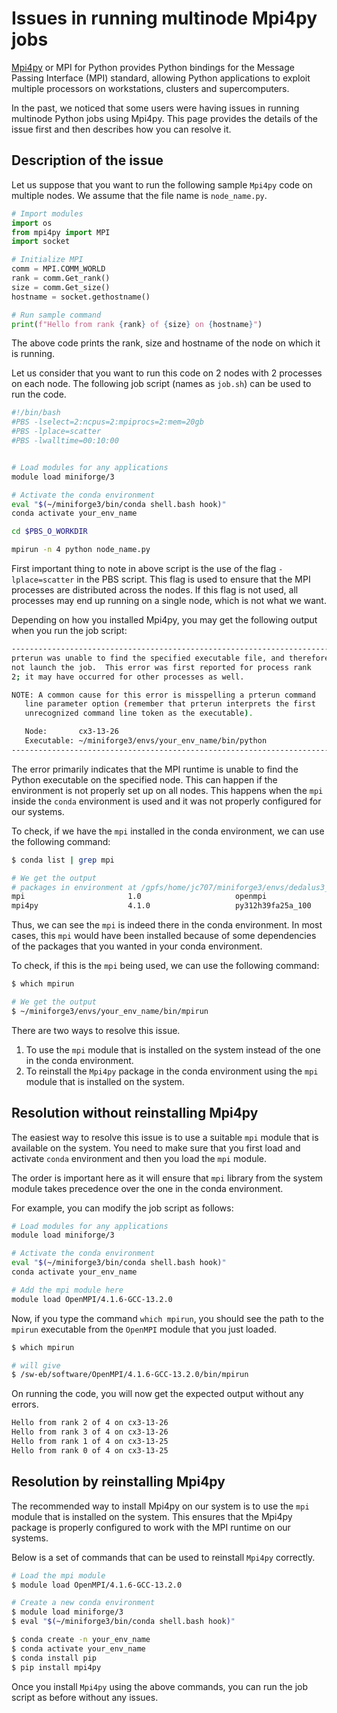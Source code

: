 # Issues in running multinode Mpi4py jobs

[Mpi4py](https://mpi4py.readthedocs.io/en/stable/) or MPI for Python provides Python bindings for the Message Passing Interface (MPI) standard, allowing Python applications to exploit multiple processors on workstations, clusters and supercomputers.

In the past, we noticed that some users were having issues in running multinode Python jobs using Mpi4py. This page provides the details of the issue first and then describes how you can resolve it.

## Description of the issue

Let us suppose that you want to run the following sample `Mpi4py` code on multiple nodes. We assume that the file name is `node_name.py`.

```python
# Import modules
import os
from mpi4py import MPI
import socket

# Initialize MPI
comm = MPI.COMM_WORLD
rank = comm.Get_rank()
size = comm.Get_size()
hostname = socket.gethostname()

# Run sample command
print(f"Hello from rank {rank} of {size} on {hostname}")
```

The above code prints the rank, size and hostname of the node on which it is running.

Let us consider that you want to run this code on 2 nodes with 2 processes on each node. The following job script (names as `job.sh`) can be used to run the code.

```bash
#!/bin/bash
#PBS -lselect=2:ncpus=2:mpiprocs=2:mem=20gb
#PBS -lplace=scatter
#PBS -lwalltime=00:10:00


# Load modules for any applications
module load miniforge/3

# Activate the conda environment
eval "$(~/miniforge3/bin/conda shell.bash hook)"
conda activate your_env_name

cd $PBS_O_WORKDIR

mpirun -n 4 python node_name.py
```

First important thing to note in above script is the use of the flag `-lplace=scatter` in the PBS script. This flag is used to ensure that the MPI processes are distributed across the nodes. If this flag is not used, all processes may end up running on a single node, which is not what we want.

Depending on how you installed Mpi4py, you may get the following output when you run the job script:

```bash
--------------------------------------------------------------------------
prterun was unable to find the specified executable file, and therefore did
not launch the job.  This error was first reported for process rank
2; it may have occurred for other processes as well.

NOTE: A common cause for this error is misspelling a prterun command
   line parameter option (remember that prterun interprets the first
   unrecognized command line token as the executable).

   Node:       cx3-13-26
   Executable: ~/miniforge3/envs/your_env_name/bin/python
--------------------------------------------------------------------------
```

The error primarily indicates that the MPI runtime is unable to find the Python executable on the specified node. This can happen if the environment is not properly set up on all nodes. This happens when the `mpi` inside the `conda` environment is used and it was not properly configured for our systems.

To check, if we have the `mpi` installed in the conda environment, we can use the following command:

```bash
$ conda list | grep mpi

# We get the output
# packages in environment at /gpfs/home/jc707/miniforge3/envs/dedalus3_linked_openmpi:
mpi                       1.0                     openmpi              conda-forge
mpi4py                    4.1.0                   py312h39fa25a_100    conda-forge
```

Thus, we can see the `mpi` is indeed there in the conda environment. In most cases, this `mpi` would have been installed because of some dependencies of the packages that you wanted in your conda environment.

To check, if this is the `mpi` being used, we can use the following command:

```bash
$ which mpirun

# We get the output
$ ~/miniforge3/envs/your_env_name/bin/mpirun
```

There are two ways to resolve this issue.

1. To use the `mpi` module that is installed on the system instead of the one in the conda environment.
2. To reinstall the `Mpi4py` package in the conda environment using the `mpi` module that is installed on the system.

## Resolution without reinstalling Mpi4py

The easiest way to resolve this issue is to use a suitable `mpi` module that is available on the system. You need to make sure that you first load and activate `conda` environment and then you load the `mpi` module.

The order is important here as it will ensure that `mpi` library from the system module takes precedence over the one in the conda environment.

For example, you can modify the job script as follows:

```bash
# Load modules for any applications
module load miniforge/3

# Activate the conda environment
eval "$(~/miniforge3/bin/conda shell.bash hook)"
conda activate your_env_name

# Add the mpi module here
module load OpenMPI/4.1.6-GCC-13.2.0
```

Now, if you type the command `which mpirun`, you should see the path to the `mpirun` executable from the `OpenMPI` module that you just loaded.

```bash
$ which mpirun

# will give
$ /sw-eb/software/OpenMPI/4.1.6-GCC-13.2.0/bin/mpirun
```

On running the code, you will now get the expected output without any errors.

```bash
Hello from rank 2 of 4 on cx3-13-26
Hello from rank 3 of 4 on cx3-13-26
Hello from rank 1 of 4 on cx3-13-25
Hello from rank 0 of 4 on cx3-13-25
```

## Resolution by reinstalling Mpi4py

The recommended way to install Mpi4py on our system is to use the `mpi` module that is installed on the system. This ensures that the Mpi4py package is properly configured to work with the MPI runtime on our systems.

Below is a set of commands that can be used to reinstall `Mpi4py` correctly.

```bash
# Load the mpi module
$ module load OpenMPI/4.1.6-GCC-13.2.0

# Create a new conda environment
$ module load miniforge/3
$ eval "$(~/miniforge3/bin/conda shell.bash hook)"

$ conda create -n your_env_name
$ conda activate your_env_name
$ conda install pip
$ pip install mpi4py
```

Once you install `Mpi4py` using the above commands, you can run the job script as before without any issues.
